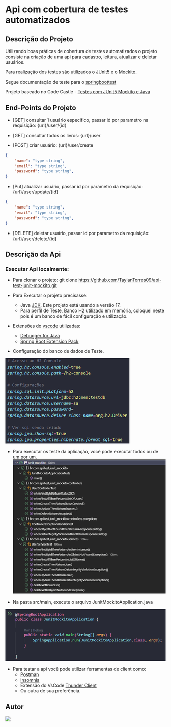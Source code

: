 # Api com cobertura de testes automatizados

## Descrição do Projeto

Utilizando boas práticas de cobertura de testes automatizados o projeto consiste na criação de uma api para cadastro, leitura, atualizar e deletar usuários.

Para realização dos testes são utilizados o [JUnit5](https://junit.org/junit5/) e o [Mockito](https://site.mockito.org/).

Segue documentação de teste para o [springboottest](https://docs.spring.io/spring-boot/docs/1.5.3.RELEASE/reference/html/boot-features-testing.html)

Projeto baseado no Code Castle - [Testes com JUnit5 Mockito e Java](https://www.youtube.com/watch?v=1iIgKGTqg0Q&list=PLA8Qj9w4RGkWgyYa485pgf-VAoJgL4rW1&index=1)

## End-Points do Projeto

- [GET] consultar 1 usuário especifico, passar id por parametro na requisição: {url}/user/{id}

- [GET] consultar todos os livros: {url}/user

- [POST] criar usuário: {url}/user/create
``` Json Body
{
    "name": "type string",
    "email": "type string",
    "password": "type string",
}
```

- [Put] atualizar usuário, passar id por parametro da requisição: {url}/user/update/{id}
``` Json Body
{
    "name": "type string",
    "email": "type string",
    "password": "type string",
}
```

- [DELETE] deletar usuário, passar id por parametro da requisição: {url}/user/delete/{id}

## Descrição da Api
### Executar Api localmente:
- Para clonar o projeto: git clone https://github.com/TaylanTorres09/api-test-junit-mockito.git
- Para Executar o projeto precisasse:
    - Java [JDK](https://www.oracle.com/java/technologies/downloads/#java17). Este projeto está usando a versão 17.
    - Para perfil de Teste, Banco [H2](https://www.h2database.com/html/main.html) utilizado em memória, coloquei neste pois é um banco de fácil configuração e utilização.

- Extensões do [vscode](https://code.visualstudio.com/) utilizadas:
    - [Debugger for Java](https://marketplace.visualstudio.com/items?itemName=redhat.java)
    - [Spring Boot Extension Pack](https://marketplace.visualstudio.com/items?itemName=Pivotal.vscode-boot-dev-pack)

- Configuração do banco de dados de Teste.

![ApplicationProperties](README_IMG/application-test.properties.png)

- Para executar os teste da aplicação, você pode executar todos ou de um por um.
![Tests](README_IMG/tests.png)

- Na pasta src/main, execute o arquivo JunitMockitoApplication.java

![BookstoreApplication](README_IMG/JunitMockitoApplication.png)

- Para testar a api você pode utilizar ferramentas de client como:
    - [Postman](https://www.postman.com/)
    - [Insomnia](https://insomnia.rest/download)
    - Extensão do VsCode [Thunder Client](https://marketplace.visualstudio.com/items?itemName=rangav.vscode-thunder-client)
    - Ou outra de sua preferência.

## Autor
<a href="https://www.linkedin.com/in/taylan-torres" target="_blank"><img src="https://img.shields.io/badge/-LinkedIn-%230077B5?style=for-the-badge&logo=linkedin&logoColor=white" target="_blank"></a> 